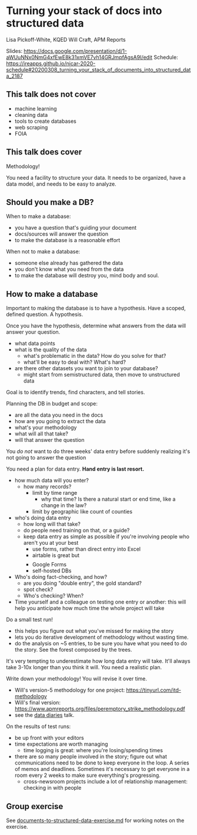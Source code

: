 # Turning your stack of docs into structured data

Lisa Pickoff-White, KQED
Will Craft, APM Reports

Slides: https://docs.google.com/presentation/d/1-aWUuNNx0NmG4xfEwE8k31xmVE7vh14GRJmpfAgsA9I/edit
Schedule: https://ireapps.github.io/nicar-2020-schedule#20200308_turning_your_stack_of_documents_into_structured_data_2187

## This talk does not cover

- machine learning
- cleaning data
- tools to create databases
- web scraping
- FOIA

## This talk does cover

Methodology!

You need a facility to structure your data. It needs to be organized, have a data model, and needs to be easy to analyze.

## Should you make a DB?

When to make a database:
- you have a question that's guiding your document
- docs/sources will answer the question
- to make the database is a reasonable effort

When not to make a database:
- someone else already has gathered the data
- you don't know what you need from the data
- to make the database will destroy you, mind body and soul.

## How to make a database

Important to making the database is to have a hypothesis. Have a scoped, defined question. A hypothesis.

Once you have the hypothesis, determine what answers from the data will answer your question.
- what data points
- what is the quality of the data
	- what's problematic in the data? How do you solve for that?
	- what'll be easy to deal with? What's hard?
- are there other datasets you want to join to your database?
	- might start from semistructured data, then move to unstructured data

Goal is to identify trends, find characters, and tell stories.

Planning the DB in budget and scope:
- are all the data you need in the docs
- how are you going to extract the data
- what's your methodology
- what will all that take?
- will that answer the question

You _do not_ want to do three weeks' data entry before suddenly realizing it's not going to answer the question

You need a plan for data entry. **Hand entry is last resort.**
- how much data will you enter?
	- how many records?
		- limit by time range
			- why that time? Is there a natural start or end time, like a change in the law?
		- limit by geographic like count of counties
- who's doing data entry
	- how long will that take?
	- do people need training on that, or a guide?
	- keep data entry as simple as possible if you're involving people who aren't you at your best
		- use forms, rather than direct entry into Excel
		- airtable is great but $$$$
		- Google Forms
		- self-hosted DBs
- Who's doing fact-checking, and how?
	- are you doing "double entry", the gold standard?
	- spot check?
	- Who's checking? When?
- Time yourself and a colleague on testing one entry or another: this will help you anticipate how much time the whole project will take

Do a small test run!
- this helps you figure out what you've missed for making the story
- lets you do iterative development of methodology without wasting time.
- do the analysis on ~5 entries, to be sure you have what you need to do the story. See the forest composed by the trees.

It's very tempting to underestimate how long data entry will take. It'll always take 3-10x longer than you think it will. You need a realistic plan.

Write down your methodology! You will revise it over time.
- Will's version-5 methodology for one project: https://tinyurl.com/itd-methodology
- Will's final version: https://www.apmreports.org/files/peremptory_strike_methodology.pdf
- see the [data diaries](./data-diary.md) talk.

On the results of test runs:
- be up front with your editors
- time expectations are worth managing
	- time logging is great: where you're losing/spending times
- there are so many people involved in the story; figure out what communications need to be done to keep everyone in the loop. A series of memos and deadlines. Sometimes it's necessary to get everyone in a room every 2 weeks to make sure everything's progressing.
	- cross-newsroom projects include a lot of relationship management: checking in with people

## Group exercise

See [documents-to-structured-data-exercise.md](./documents-to-structured-data-exercise.md) for working notes on the exercise.
